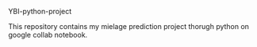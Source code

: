  YBI-python-project
 
 This repository contains my mielage prediction project thorugh python on google collab notebook.
